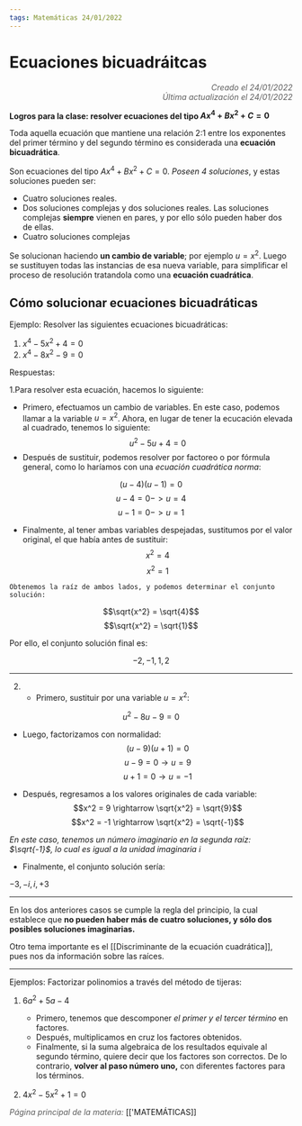 ```yaml
---
tags: Matemáticas 24/01/2022
---
```


# Ecuaciones bicuadráitcas
<div style="text-align: right; opacity: 0.7; font-style: italic;">Creado el 24/01/2022</div>
<div style="text-align: right; opacity: 0.7; font-style: italic;">Última actualización el 24/01/2022</div>

**Logros para la clase: resolver ecuaciones del tipo $Ax^4 + Bx^2 + C = 0$**

Toda aquella ecuación que mantiene una relación 2:1 entre los exponentes del primer término y del segundo término es considerada una **ecuación bicuadrática**.

Son ecuaciones del tipo $Ax^4 + Bx^2 + C = 0$. *Poseen 4 soluciones*, y estas soluciones pueden ser:

- Cuatro soluciones reales.
- Dos soluciones complejas y dos soluciones reales. Las soluciones complejas **siempre** vienen en pares, y por ello sólo pueden haber dos de ellas.
- Cuatro soluciones complejas

Se solucionan haciendo **un cambio de variable**; por ejemplo $u = x^2$. Luego se sustituyen todas las instancias de esa nueva variable, para simplificar el proceso de resolución tratandola como una **ecuación cuadrática**.

## Cómo solucionar ecuaciones bicuadráticas

Ejemplo: Resolver las siguientes ecuaciones bicuadráticas:

1. $x^4 - 5x^2 + 4 = 0$
2. $x^4 - 8x^2 - 9 = 0$

Respuestas:

1.Para resolver esta ecuación, hacemos lo siguiente: 
   - Primero, efectuamos un cambio de variables. En este caso, podemos llamar a la variable $u = x^2$. Ahora, en lugar de tener la ecucación elevada al cuadrado, tenemos lo siguiente:
$$u^2 - 5u + 4 = 0$$
   - Después de sustituir, podemos resolver por factoreo o por fórmula general, como lo haríamos con una *ecuación cuadrática norma*:

$$(u - 4)(u - 1) = 0$$
$$u - 4 = 0 -> u = 4$$
$$u - 1 = 0 -> u = 1$$

   - Finalmente, al tener ambas variables despejadas, sustitumos por el valor original, el que había antes de sustituir:
$$x^2 = 4$$
$$x^2 = 1$$

    Obtenemos la raíz de ambos lados, y podemos determinar el conjunto solución:

$$\sqrt{x^2} = \sqrt{4}$$
$$\sqrt{x^2} = \sqrt{1}$$

   Por ello, el conjunto solución final es:

$${-2, -1, 1, 2}$$

---

2. 
   - Primero, sustituir por una variable $u = x^2$:

$$u^2 - 8u - 9 = 0$$
   - Luego, factorizamos con normalidad:
$$(u - 9)(u + 1) = 0$$
$$u - 9 = 0 \rightarrow u = 9$$
$$u + 1 = 0 \rightarrow u = -1$$

   - Después, regresamos a los valores originales de cada variable:
$$x^2 = 9 \rightarrow \sqrt{x^2} = \sqrt{9}$$
$$x^2 = -1 \rightarrow \sqrt{x^2} = \sqrt{-1}$$

   *En este caso, tenemos un número imaginario en la segunda raíz: $\sqrt{-1}$, lo cual es igual a la unidad imaginaria $i$*
   
   - Finalmente, el conjunto solución sería:

$-3, -i, i, +3$

---

En los dos anteriores casos se cumple la regla del principio, la cual establece que **no pueden haber más de cuatro soluciones, y sólo dos posibles soluciones imaginarias.**

Otro tema importante es el [[Discriminante de la ecuación cuadrática]], pues nos da información sobre las raíces.

---

Ejemplos: Factorizar polinomios a través del método de tijeras:

1. $6a^2 + 5a - 4$

   - Primero, tenemos que descomponer *el primer y el tercer término* en factores.
   - Después, multiplicamos en cruz los factores obtenidos.
   - Finalmente, si la suma algebraica de los resultados equivale al segundo término, quiere decir que los factores son correctos. De lo contrario, **volver al paso número uno,** con diferentes factores para los términos.

2. $4x^2 - 5x^2 + 1 = 0$

<span style="opacity: 0.7; font-style: italic;">Página principal de la materia:</span> [['MATEMÁTICAS]]